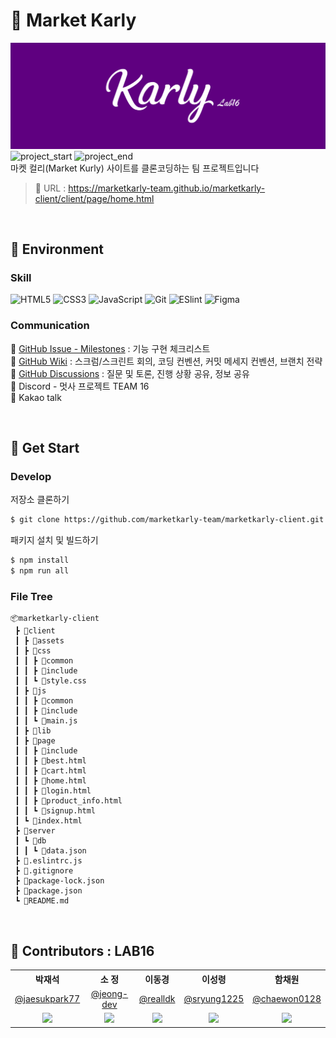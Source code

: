 # 🍇 Market Karly

![image](./karly_readme.jpg)
![project_start](https://img.shields.io/badge/Project%20start-2023--01--27-green) ![project_end](https://img.shields.io/badge/Project%20end-2023--02--09-orange) <br>
마켓 컬리(Market Kurly) 사이트를 클론코딩하는 팀 프로젝트입니다

> 🚩 URL : https://marketkarly-team.github.io/marketkarly-client/client/page/home.html

<br>

## 🎨 Environment

### Skill

![HTML5](https://img.shields.io/badge/HTML5-E34F26?style=flat-square&logo=HTML5&logoColor=white) ![CSS3](https://img.shields.io/badge/CSS3-1572B6?style=flat-square&logo=CSS3&logoColor=white) ![JavaScript](https://img.shields.io/badge/JavaScript-F7DF1E?style=flat-square&logo=JavaScript&logoColor=black) ![Git](https://img.shields.io/badge/Git-F05032?style=flat-square&logo=Git&logoColor=white) ![ESlint](https://img.shields.io/badge/ESLint-4B32C3?style=flat-square&logo=ESLint&logoColor=white) ![Figma](https://img.shields.io/badge/Figma-FF7262?style=flat-square&logo=Figma&logoColor=white)

### Communication

🔗 [GitHub Issue - Milestones](https://github.com/marketkarly-team/marketkarly-client/milestones) : 기능 구현 체크리스트 <br>
🔗 [GitHub Wiki](https://github.com/marketkarly-team/marketkarly-client/wiki) : 스크럼/스크린트 회의, 코딩 컨벤션, 커밋 메세지 컨벤션, 브랜치 전략 <br>
🔗 [GitHub Discussions](https://github.com/marketkarly-team/marketkarly-client/discussions) : 질문 및 토론, 진행 상황 공유, 정보 공유 <br>
💬 Discord - 멋사 프로젝트 TEAM 16 <br>
💬 Kakao talk

<br>

## 🧨 Get Start

### Develop

저장소 클론하기

```bash
$ git clone https://github.com/marketkarly-team/marketkarly-client.git
```

패키지 설치 및 빌드하기

```bash
$ npm install
$ npm run all
```

### File Tree

```
📦marketkarly-client
 ┣ 📂client
 ┃ ┣ 📂assets
 ┃ ┣ 📂css
 ┃ ┃ ┣ 📂common
 ┃ ┃ ┣ 📂include
 ┃ ┃ ┗ 📜style.css
 ┃ ┣ 📂js
 ┃ ┃ ┣ 📂common
 ┃ ┃ ┣ 📂include
 ┃ ┃ ┗ 📜main.js
 ┃ ┣ 📂lib
 ┃ ┣ 📂page
 ┃ ┃ ┣ 📂include
 ┃ ┃ ┣ 📜best.html
 ┃ ┃ ┣ 📜cart.html
 ┃ ┃ ┣ 📜home.html
 ┃ ┃ ┣ 📜login.html
 ┃ ┃ ┣ 📜product_info.html
 ┃ ┃ ┗ 📜signup.html
 ┃ ┗ 📜index.html
 ┣ 📂server
 ┃ ┗ 📂db
 ┃ ┃ ┗ 📜data.json
 ┣ 📜.eslintrc.js
 ┣ 📜.gitignore
 ┣ 📜package-lock.json
 ┣ 📜package.json
 ┗ 📜README.md
```

<br>

## 🧑 Contributors : LAB16
<table align="center">
  <tr>
    <th>박재석</th>
    <th>소 정</th>
    <th>이동경</th>
    <th>이성령</th>
    <th>함채원</th>
  </tr>
  <tr>
    <td align="center"><a href="https://github.com/jaesukpark77">@jaesukpark77</a></td>
    <td align="center"><a href="https://github.com/jeong-dev">@jeong-dev</a></td>
    <td align="center"><a href="https://github.com/realldk">@realldk</a></td>
    <td align="center"><a href="https://github.com/sryung1225">@sryung1225</a></td>
    <td align="center"><a href="https://github.com/chaewon0128">@chaewon0128</a></td>
  </tr>
  <tr>
    <td align="center"><img src="https://github.com/jaesukpark77.png" width="100"></td>
    <td align="center"><img src="https://github.com/jeong-dev.png" width="100"></td>
    <td align="center"><img src="https://github.com/realldk.png" width="100"></td>
    <td align="center"><img src="https://github.com/sryung1225.png" width="100"></td>
    <td align="center"><img src="https://github.com/chaewon0128.png" width="100"></td>
  </tr>
</table>
